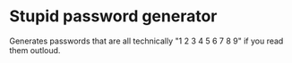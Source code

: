 # Stupid password generator
Generates passwords that are all technically "1 2 3 4 5 6 7 8 9" if you read them outloud.